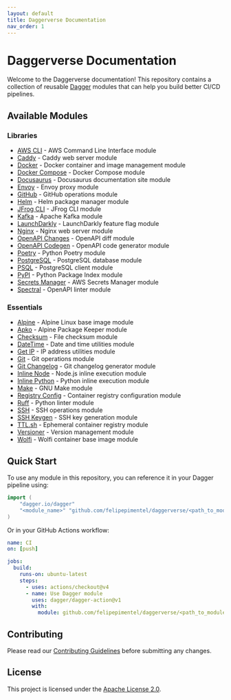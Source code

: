 ```yaml
---
layout: default
title: Daggerverse Documentation
nav_order: 1
---
```


# Daggerverse Documentation

Welcome to the Daggerverse documentation! This repository contains a collection of reusable [Dagger](https://dagger.io) modules that can help you build better CI/CD pipelines.

## Available Modules

### Libraries

- [AWS CLI](./libraries/aws-cli.md) - AWS Command Line Interface module
- [Caddy](./libraries/caddy.md) - Caddy web server module
- [Docker](./libraries/docker.md) - Docker container and image management module
- [Docker Compose](./libraries/docker-compose.md) - Docker Compose module
- [Docusaurus](./libraries/docusaurus.md) - Docusaurus documentation site module
- [Envoy](./libraries/envoy.md) - Envoy proxy module
- [GitHub](./libraries/gh.md) - GitHub operations module
- [Helm](./libraries/helm.md) - Helm package manager module
- [JFrog CLI](./libraries/jfrogcli.md) - JFrog CLI module
- [Kafka](./libraries/kafka.md) - Apache Kafka module
- [LaunchDarkly](./libraries/launchdarkly.md) - LaunchDarkly feature flag module
- [Nginx](./libraries/nginx.md) - Nginx web server module
- [OpenAPI Changes](./libraries/openapi-changes.md) - OpenAPI diff module
- [OpenAPI Codegen](./libraries/openapi-codegen.md) - OpenAPI code generator module
- [Poetry](./libraries/poetry.md) - Python Poetry module
- [PostgreSQL](./libraries/postgres.md) - PostgreSQL database module
- [PSQL](./libraries/psql.md) - PostgreSQL client module
- [PyPI](./libraries/pypi.md) - Python Package Index module
- [Secrets Manager](./libraries/secretsmanager.md) - AWS Secrets Manager module
- [Spectral](./libraries/spectral.md) - OpenAPI linter module

### Essentials

- [Alpine](./essentials/alpine.md) - Alpine Linux base image module
- [Apko](./essentials/apko.md) - Alpine Package Keeper module
- [Checksum](./essentials/checksum.md) - File checksum module
- [DateTime](./essentials/datetime.md) - Date and time utilities module
- [Get IP](./essentials/get-ip.md) - IP address utilities module
- [Git](./essentials/git.md) - Git operations module
- [Git Changelog](./essentials/git-chglog.md) - Git changelog generator module
- [Inline Node](./essentials/inline-node.md) - Node.js inline execution module
- [Inline Python](./essentials/inline-python.md) - Python inline execution module
- [Make](./essentials/make.md) - GNU Make module
- [Registry Config](./essentials/registry-config.md) - Container registry configuration module
- [Ruff](./essentials/ruff.md) - Python linter module
- [SSH](./essentials/ssh.md) - SSH operations module
- [SSH Keygen](./essentials/ssh-keygen.md) - SSH key generation module
- [TTL.sh](./essentials/ttlsh.md) - Ephemeral container registry module
- [Versioner](./essentials/versioner.md) - Version management module
- [Wolfi](./essentials/wolfi.md) - Wolfi container base image module

## Quick Start

To use any module in this repository, you can reference it in your Dagger pipeline using:

```go
import (
    "dagger.io/dagger"
    "<module_name>" "github.com/felipepimentel/daggerverse/<path_to_module>"
)
```

Or in your GitHub Actions workflow:

```yaml
name: CI
on: [push]

jobs:
  build:
    runs-on: ubuntu-latest
    steps:
      - uses: actions/checkout@v4
      - name: Use Dagger module
        uses: dagger/dagger-action@v1
        with:
          module: github.com/felipepimentel/daggerverse/<path_to_module>
```

## Contributing

Please read our [Contributing Guidelines](../CONTRIBUTING.md) before submitting any changes.

## License

This project is licensed under the [Apache License 2.0](../LICENSE). 